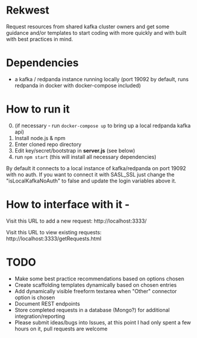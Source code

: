 # Rekwest
Request resources from shared kafka cluster owners and get some guidance and/or templates to start coding with more quickly and with built with best practices in mind.

# Dependencies
- a kafka / redpanda instance running locally (port 19092 by default, runs redpanda in docker with docker-compose included)

# How to run it 
0. (if necessary - run `docker-compose up` to bring up a local redpanda kafka api)
1. Install node.js & npm
2. Enter cloned repo directory
3. Edit key/secret/bootstrap in **server.js** (see below)
4. run `npm start` (this will install all necessary dependencies)

By default it connects to a local instance of kafka/redpanda on port 19092 with no auth. If you want to connect it with SASL_SSL just change the "isLocalKafkaNoAuth" to false and update the login variables above it.

# How to interface with it - 
Visit this URL to add a new request: http://localhost:3333/

Visit this URL to view existing requests: http://localhost:3333/getRequests.html

# TODO

- Make some best practice recommendations based on options chosen
- Create scaffolding templates dynamically based on chosen entries
- Add dynamically visible freeform textarea when "Other" connector option is chosen
- Document REST endpoints
- Store completed requests in a database (Mongo?) for additional integration/reporting
- Please submit ideas/bugs into Issues, at this point I had only spent a few hours on it, pull requests are welcome
